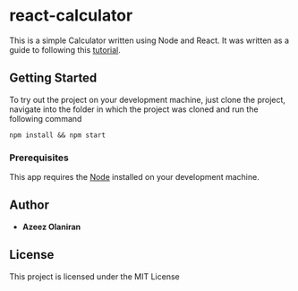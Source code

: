# react-calculator

This is a simple Calculator written using Node and React. It was written as a guide to following this [tutorial]().

## Getting Started

To try out the project on your development machine, just clone the project, navigate into the folder in which the project was cloned and run the following command
```
npm install && npm start
```

### Prerequisites

This app requires the [Node](https://nodejs.org/) installed on your development machine.

## Author

* **Azeez Olaniran**

## License

This project is licensed under the MIT License
